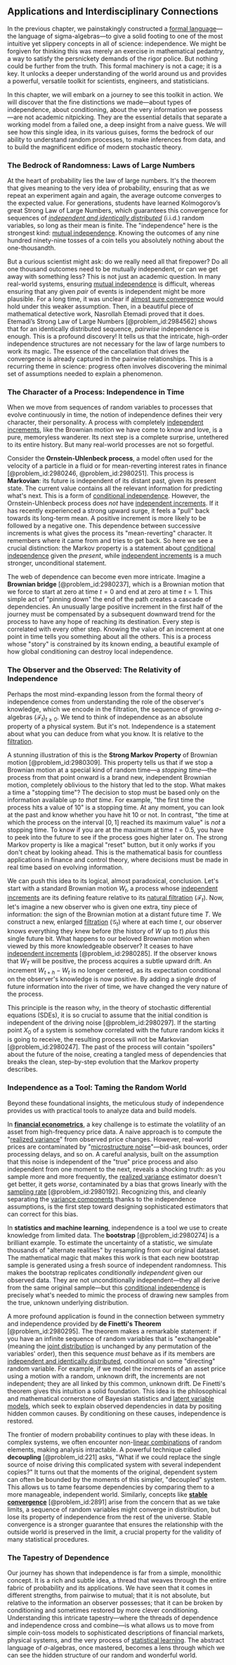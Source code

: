 ## Applications and Interdisciplinary Connections

In the previous chapter, we painstakingly constructed a [formal language](@article_id:153144)—the language of sigma-algebras—to give a solid footing to one of the most intuitive yet slippery concepts in all of science: independence. We might be forgiven for thinking this was merely an exercise in mathematical pedantry, a way to satisfy the persnickety demands of the rigor police. But nothing could be further from the truth. This formal machinery is not a cage; it is a key. It unlocks a deeper understanding of the world around us and provides a powerful, versatile toolkit for scientists, engineers, and statisticians.

In this chapter, we will embark on a journey to see this toolkit in action. We will discover that the fine distinctions we made—about types of independence, about conditioning, about the very information we possess—are not academic nitpicking. They are the essential details that separate a working model from a failed one, a deep insight from a naive guess. We will see how this single idea, in its various guises, forms the bedrock of our ability to understand random processes, to make inferences from data, and to build the magnificent edifice of modern stochastic theory.

### The Bedrock of Randomness: Laws of Large Numbers

At the heart of probability lies the law of large numbers. It's the theorem that gives meaning to the very idea of probability, ensuring that as we repeat an experiment again and again, the average outcome converges to the expected value. For generations, students have learned Kolmogorov’s great Strong Law of Large Numbers, which guarantees this convergence for sequences of *[independent and identically distributed](@article_id:168573)* (i.i.d.) random variables, so long as their mean is finite. The "independence" here is the strongest kind: [mutual independence](@article_id:273176). Knowing the outcomes of any nine hundred ninety-nine tosses of a coin tells you absolutely nothing about the one-thousandth.

But a curious scientist might ask: do we really need all that firepower? Do all one thousand outcomes need to be mutually independent, or can we get away with something less? This is not just an academic question. In many real-world systems, ensuring [mutual independence](@article_id:273176) is difficult, whereas ensuring that any given *pair* of events is independent might be more plausible. For a long time, it was unclear if [almost sure convergence](@article_id:265318) would hold under this weaker assumption. Then, in a beautiful piece of mathematical detective work, Nasrollah Etemadi proved that it does. Etemadi’s Strong Law of Large Numbers [@problem_id:2984562] shows that for an identically distributed sequence, *pairwise* independence is enough. This is a profound discovery! It tells us that the intricate, high-order independence structures are not necessary for the law of large numbers to work its magic. The essence of the cancellation that drives the convergence is already captured in the pairwise relationships. This is a recurring theme in science: progress often involves discovering the minimal set of assumptions needed to explain a phenomenon.

### The Character of a Process: Independence in Time

When we move from sequences of random variables to processes that evolve continuously in time, the notion of independence defines their very character, their personality. A process with completely [independent increments](@article_id:261669), like the Brownian motion we have come to know and love, is a pure, memoryless wanderer. Its next step is a complete surprise, untethered to its entire history. But many real-world processes are not so forgetful.

Consider the **Ornstein-Uhlenbeck process**, a model often used for the velocity of a particle in a fluid or for mean-reverting interest rates in finance [@problem_id:2980246, @problem_id:2980251]. This process is **Markovian**: its future is independent of its distant past, given its present state. The current value contains all the relevant information for predicting what's next. This is a form of [conditional independence](@article_id:262156). However, the Ornstein-Uhlenbeck process does *not* have [independent increments](@article_id:261669). If it has recently experienced a strong upward surge, it feels a "pull" back towards its long-term mean. A positive increment is more likely to be followed by a negative one. This dependence between successive increments is what gives the process its "mean-reverting" character. It remembers where it came from and tries to get back. So here we see a crucial distinction: the Markov property is a statement about [conditional independence](@article_id:262156) given the *present*, while [independent increments](@article_id:261669) is a much stronger, unconditional statement.

The web of dependence can become even more intricate. Imagine a **Brownian bridge** [@problem_id:2980237], which is a Brownian motion that we force to start at zero at time $t=0$ and end at zero at time $t=1$. This simple act of "pinning down" the end of the path creates a cascade of dependencies. An unusually large positive increment in the first half of the journey must be compensated by a subsequent downward trend for the process to have any hope of reaching its destination. Every step is correlated with every other step. Knowing the value of an increment at one point in time tells you something about all the others. This is a process whose "story" is constrained by its known ending, a beautiful example of how global conditioning can destroy local independence.

### The Observer and the Observed: The Relativity of Independence

Perhaps the most mind-expanding lesson from the formal theory of independence comes from understanding the role of the observer's knowledge, which we encode in the filtration, the sequence of growing $\sigma$-algebras $(\mathcal{F}_t)_{t \ge 0}$. We tend to think of independence as an absolute property of a physical system. But it's not. Independence is a statement about what you can deduce from what you know. It is relative to the [filtration](@article_id:161519).

A stunning illustration of this is the **Strong Markov Property** of Brownian motion [@problem_id:2980309]. This property tells us that if we stop a Brownian motion at a special kind of random time—a *stopping time*—the process from that point onward is a brand new, independent Brownian motion, completely oblivious to the history that led to the stop. What makes a time a "stopping time"? The decision to stop must be based only on the information available *up to that time*. For example, "the first time the process hits a value of 10" is a stopping time. At any moment, you can look at the past and know whether you have hit 10 or not. In contrast, "the time at which the process on the interval $[0,1]$ reached its maximum value" is *not* a stopping time. To know if you are at the maximum at time $t=0.5$, you have to peek into the future to see if the process goes higher later on. The strong Markov property is like a magical "reset" button, but it only works if you don't cheat by looking ahead. This is the mathematical basis for countless applications in finance and control theory, where decisions must be made in real time based on evolving information.

We can push this idea to its logical, almost paradoxical, conclusion. Let's start with a standard Brownian motion $W_t$, a process whose [independent increments](@article_id:261669) are its defining feature relative to its [natural filtration](@article_id:200118) $(\mathcal{F}_t)$. Now, let's imagine a new observer who is given one extra, tiny piece of information: the sign of the Brownian motion at a distant future time $T$. We construct a new, enlarged [filtration](@article_id:161519) $(\mathcal{G}_t)$ where at each time $t$, our observer knows everything they knew before (the history of $W$ up to $t$) *plus* this single future bit. What happens to our beloved Brownian motion when viewed by this more knowledgeable observer? It ceases to have [independent increments](@article_id:261669) [@problem_id:2980285]. If the observer knows that $W_T$ will be positive, the process acquires a subtle upward drift. An increment $W_{t+h}-W_t$ is no longer centered, as its expectation conditional on the observer's knowledge is now positive. By adding a single drop of future information into the river of time, we have changed the very nature of the process.

This principle is the reason why, in the theory of stochastic differential equations (SDEs), it is so crucial to assume that the initial condition is independent of the driving noise [@problem_id:2980297]. If the starting point $X_0$ of a system is somehow correlated with the future random kicks it is going to receive, the resulting process will not be Markovian [@problem_id:2980247]. The past of the process will contain "spoilers" about the future of the noise, creating a tangled mess of dependencies that breaks the clean, step-by-step evolution that the Markov property describes.

### Independence as a Tool: Taming the Random World

Beyond these foundational insights, the meticulous study of independence provides us with practical tools to analyze data and build models.

In **[financial econometrics](@article_id:142573)**, a key challenge is to estimate the volatility of an asset from high-frequency price data. A naive approach is to compute the "[realized variance](@article_id:635395)" from observed price changes. However, real-world prices are contaminated by "[microstructure noise](@article_id:189353)"—bid-ask bounces, order processing delays, and so on. A careful analysis, built on the assumption that this noise is independent of the "true" price process and also independent from one moment to the next, reveals a shocking truth: as you sample more and more frequently, the [realized variance](@article_id:635395) estimator doesn't get better, it gets *worse*, contaminated by a bias that grows linearly with the [sampling rate](@article_id:264390) [@problem_id:2980192]. Recognizing this, and cleanly separating the [variance components](@article_id:267067) thanks to the independence assumptions, is the first step toward designing sophisticated estimators that can correct for this bias.

In **statistics and machine learning**, independence is a tool we use to create knowledge from limited data. The **bootstrap** [@problem_id:2980274] is a brilliant example. To estimate the uncertainty of a statistic, we simulate thousands of "alternate realities" by resampling from our original dataset. The mathematical magic that makes this work is that each new bootstrap sample is generated using a fresh source of independent randomness. This makes the bootstrap replicates *conditionally independent* given our observed data. They are not unconditionally independent—they all derive from the same original sample—but this [conditional independence](@article_id:262156) is precisely what's needed to mimic the process of drawing new samples from the true, unknown underlying distribution.

A more profound application is found in the connection between symmetry and independence provided by **de Finetti's Theorem** [@problem_id:2980295]. The theorem makes a remarkable statement: if you have an infinite sequence of random variables that is "exchangeable" (meaning the [joint distribution](@article_id:203896) is unchanged by any permutation of the variables' order), then this sequence *must* behave as if its members are [independent and identically distributed](@article_id:168573), conditional on some "directing" random variable. For example, if we model the increments of an asset price using a motion with a random, unknown drift, the increments are not independent; they are all linked by this common, unknown drift. De Finetti's theorem gives this intuition a solid foundation. This idea is the philosophical and mathematical cornerstone of Bayesian statistics and [latent variable models](@article_id:174362), which seek to explain observed dependencies in data by positing hidden common causes. By conditioning on these causes, independence is restored.

The frontier of modern probability continues to play with these ideas. In complex systems, we often encounter non-[linear combinations](@article_id:154249) of random elements, making analysis intractable. A powerful technique called **decoupling** [@problem_id:221] asks, "What if we could replace the single source of noise driving this complicated system with several independent copies?" It turns out that the moments of the original, dependent system can often be bounded by the moments of this simpler, "decoupled" system. This allows us to tame fearsome dependencies by comparing them to a more manageable, independent world. Similarly, concepts like **[stable convergence](@article_id:198928)** [@problem_id:2891] arise from the concern that as we take limits, a sequence of random variables might converge in distribution, but lose its property of independence from the rest of the universe. Stable convergence is a stronger guarantee that ensures the relationship with the outside world is preserved in the limit, a crucial property for the validity of many statistical procedures.

### The Tapestry of Dependence

Our journey has shown that independence is far from a simple, monolithic concept. It is a rich and subtle idea, a thread that weaves through the entire fabric of probability and its applications. We have seen that it comes in different strengths, from pairwise to mutual; that it is not absolute, but relative to the information an observer possesses; that it can be broken by conditioning and sometimes restored by more clever conditioning. Understanding this intricate tapestry—where the threads of dependence and independence cross and combine—is what allows us to move from simple coin-toss models to sophisticated descriptions of financial markets, physical systems, and the very process of [statistical learning](@article_id:268981). The abstract language of $\sigma$-algebras, once mastered, becomes a lens through which we can see the hidden structure of our random and wonderful world.